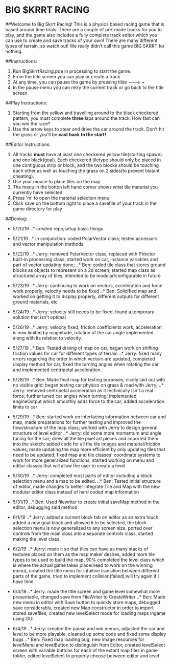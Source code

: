 # BIG $KRRT RACING

##Welcome to Big Skrrt Racing!
This is a physics based racing game that is based around time trials. There are a couple of pre-made tracks for you to play, and the game also includes a fully complete track editor which you can use to create and save tracks of your own! There are many different types of terrain, so watch out! We really didn't call this game BIG SKRRT for nothing. 

##Instructions:
1. Run BigSkrrtRacing.pde in processing to start the game.
2. From the title screen you can play or create a track
3. At any time, you can pause the game by pressing tilde ---> **~**
4. In the pause menu you can retry the current track or go back to the title screen.

##Play Instructions:
1. Starting from the yellow and travelling around to the black checkered pattern, you must complete **three** laps around the track. How fast can you win the race?
2. Use the arrow keys to steer and drive the car around the track. Don't hit the grass or you'll be **cast back to the start!**

##Editor Instructions:
1. All tracks **must** have at least one checkered yellow tile(starting spawn) and one black(goal). Each checkered tiletype should only be placed in one contiguous strip or block, and the two blocks should be touching each other as well as touching the grass on 2 sides(to prevent blatant cheating).
2. Use your mouse to place tiles on the map
3. The menu in the botton left hand corner shows what tile material you currently have selected
4. Press 'm' to open the material selection menu
5. Click save on the bottom right to place a savefile of your track in the game directory for play



##Devlog:
* 5/20/19 
..* created repo;setup basic things

* 5/21/19
..* In conjunction: coded PolarVector class; tested accessors and vector manipulation methods

* 5/22/19
..* Jerry: removed PolarVector class, replaced with PVector built-in processing class; started work on car, instance variables and part of vector updating done; 
..* Ben: coded tile class that stores ground blocks as objects to represent on a 2d screen; started map class as structured array of tiles, intended to be modular/configurable in future

* 5/23/19
..* Jerry: continuing to work on vectors, acceleration and force work properly, velocity needs to be fixed
..* Ben: Solidified map and worked on getting it to display properly, different outputs for different ground materials, etc

* 5/24/19
..* Jerry: velocity still needs to be fixed, found a temporary solution that isn't optimal

* 5/26/19
..* Jerry: velocity fixed, friction coefficients work, acceleration is now limited by magnitude, rotation of the car angle implemented along with its relation to velocity.

* 5/27/19
..* Ben: Tested driving of map on car, began work on shifting friction values for car for different types of terrain
..* Jerry: fixed many errors regarding the order in which vectors are updated, completed display method for car, fixed the turning angles when rotating the car and implemented centripetal acceleration.

* 5/28/19
..* Ben: Made final map for testing purposes, nicely laid out with no visible grid; began testing car physics on grass & road with Jerry;
..* Jerry: removed centripetal acceleration as it technically isn't a real force; further tuned car angles when turning; implemented engineOutput which smoothly adds force to the car; added acceleration limits to car

* 5/29/19
..* Ben: started work on interfacing information between car and map, made preparations for further testing and improved the flow/structure of the map class; worked with Jerry to design general structure of level editor
..* Jerry: did some more momentum and angle tuning for the car; drew all the tile pixel art pieces and imported them into the sketch; added code for all the tile images and material/friction values; made updating the map more efficient by only updating tiles that need to be updated; fixed map and tile classes' coordinate systems to work for more generalized functions; started working on menu and editor classes that will allow the user to create a level

* 5/30/19
..* Jerry: completed most parts of editor including a block selection menu and a map to be edited.
..* Ben: Tested initial structure of editor, made changes to better integrate Tile and Map with the new modular editor class instead of hard coded map information

* 5/31/19
..* Ben: Used filewriter to create initial saveMap method in the editor, debugging said method

* 6/1/19
..* Jerry: added a current block tab on editor as an extra touch, added a new goal block and allowed it to be selected, the block selection menu is now generalized to any screen size, ported over controls from the main class into a separate controls class, started making the level class.

* 6/2/19
..* Jerry: made it so that tiles can have as many stacks of textures placed on them as the map maker desires, added more tile types to be used to build the map, 90% completed the level class which is where the actual game takes place(need to work on the winning menu), created the title menu for intuitive transition between different parts of the game, tried to implement collision(failed);will try again if i have time. 

* 6/3/19
..* Jerry: made the title screen and game level somewhat more presentable, changed save from FileWriter to CreateWriter
..* Ben: Made new menu in editor with Save button to quickly store maps, debugged save considerably, created new Map constructor in order to import stored savefiles, created new levelSelect mode for loading maps ingame using GUI

* 6/4/19 
..* Jerry: created the pause and win menus, adjusted the car and level to be more playable, cleaned up some code and fixed some display bugs
..* Ben: Fixed map loading bug, new image resources for levelMenu and levelButton to distinguish from Editor, created levelSelect screen with variable buttons for each of the extant map files in game folder, edited levelSelect to properly choose between editor and level